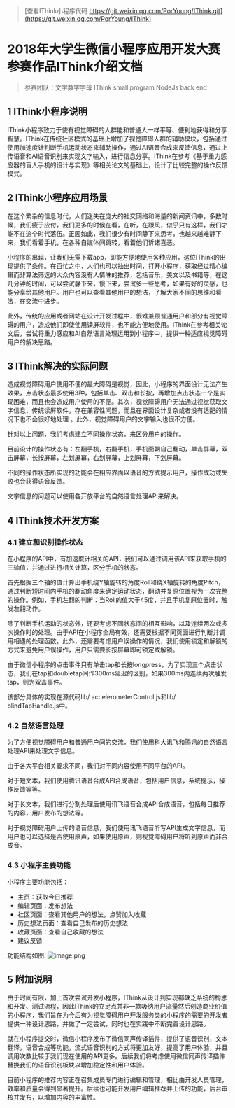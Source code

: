 > [查看IThink小程序代码 https://git.weixin.qq.com/PorYoung/IThink.git](https://git.weixin.qq.com/PorYoung/IThink)

# 2018年大学生微信小程序应用开发大赛参赛作品IThink介绍文档
> 参赛团队：文字数字字母
> IThink small program NodeJs back end

## 1 IThink小程序说明

IThink小程序致力于使有视觉障碍的人群能和普通人一样平等、便利地获得和分享智慧。IThink在传统社区模式的基础上增加了视觉障碍人群的辅助模块，包括通过使用加速度计判断手机运动状态来辅助操作，通过AI语音合成来反馈信息，通过上传语音和AI语音识别来实现文字输入，进行信息分享。IThink在参考《基于重力感应器的盲人手机的设计与实现》等相关论文的基础上，设计了比较完整的操作反馈模式。

## 2 IThink小程序应用场景

在这个繁杂的信息时代，人们迷失在庞大的社交网络和海量的新闻资讯中，多数时候，我们疲于应付，我们更多的时候在看，在听，在跟风，似乎只有这样，我们才能不在这个时代落伍。正因如此，我们很少有时间静下来思考，也越来越难静下来，我们看着手机，在各种自媒体间跳转，看着他们诉诸喜恶。

小程序的出现，让我们无需下载app，即能方便地使用各种应用，这位IThink的出现提供了条件。在百忙之中，人们也可以抽出时间，打开小程序，获取经过精心编辑而非算法筛选的大众内容没有人情味的推荐，包括音乐，美文以及书籍等，在这几分钟的时间，可以尝试静下来，慢下来，尝试多一些思考，如果有好的灵感，也能分享给其他用户。用户也可以查看其他用户的想法，了解大家不同的思维和看法，在交流中进步。

此外，传统的应用或者网站在设计开发过程中，很难兼顾普通用户和部分有视觉障碍的用户，造成他们即使使用读屏软件，也不能方便地使用。IThink在参考相关论文后，尝试将重力感应和AI自然语言处理运用到小程序中，提供一种适应视觉障碍用户的解决思路。

## 3 IThink解决的实际问题

造成视觉障碍用户使用不便的最大障碍是视觉，因此，小程序的界面设计无法产生效果，点击状态最多使用3种，包括单击、双击和长按，再增加点击状态一个是实现困难，而且也会造成用户使用的不便。其次，视觉障碍用户无法通过视觉获取文字信息，传统读屏软件，存在兼容性问题，而且在界面设计复杂或者没有适配的情况下也不会很好地处理 。此外，视觉障碍用户的文字输入也很不方便。

针对以上问题，我们考虑建立不同操作状态，来区分用户的操作。

目前设计的操作状态有：左翻手机，右翻手机，手机面朝自己翻动，单击屏幕，双击屏幕，长按屏幕，左划屏幕，右划屏幕，上划屏幕，下划屏幕。

不同的操作状态所实现的功能会在相应界面以语音的方式提示用户，操作成功或失败也会获得语音反馈。

文字信息的问题可以使用各开放平台的自然语言处理API来解决。

## 4 IThink技术开发方案

### 4.1 建立和识别操作状态

在小程序的API中，有加速度计相关的API，我们可以通过调用该API来获取手机的三轴值，并通过进行相关计算，区分手机的状态。

首先根据三个轴的值计算出手机绕Y轴旋转的角度Roll和绕X轴旋转的角度Pitch，通过判断短时间内手机的翻动角度来确定运动状态，翻动并复原位置视为一次完整的操作。例如，手机左翻的判断：当Roll的值大于45度，并且手机复原位置时，触发左翻动作。

除了判断手机运动的状态外，还要考虑不同状态间的相互影响，以及连续两次或多次操作时的处理。由于API在小程序全局有效，还需要根据不同页面进行判断并调用相遇的处理函数。此外，还需要考虑用户误操作的情况，我们使用锁定和解锁的方式来避免用户误操作，用户只需要长按屏幕即可锁定或解锁。

由于微信小程序的点击事件只有单击tap和长按longpress，为了实现三个点击状态，我们在tap和doubletap间作300ms延迟的区别，如果300ms内连续两次触发tap，则为双击事件。

该部分具体的实现在源代码lib/ accelerometerControl.js和lib/ blindTapHandle.js中。

### 4.2 自然语言处理

为了方便视觉障碍用户和普通用户间的交流，我们使用科大讯飞和腾讯的自然语言处理API来处理文字信息。

由于各大平台相关要求不同，我们对不同内容使用不同平台的API。

对于短文本，我们使用腾讯语音合成API合成语音，包括用户信息，系统提示，操作反馈等等。

对于长文本，我们进行分割处理后使用讯飞语音合成API合成语音，包括每日推荐的内容，用户发布的想法等。

对于视觉障碍用户上传的语音信息，我们使用讯飞语音听写API生成文字信息，而用户也可以选择是否使用原声，如果使用原声，则视觉障碍用户将听到原声而非合成音。

### 4.3 小程序主要功能

小程序主要功能包括：

- 主页：获取今日推荐
- 编辑页面：发布想法
- 社区页面：查看其他用户的想法，点赞加入收藏
- 历史想法页面：查看自己发布的历史想法
- 收藏页面：查看自己收藏的想法
- 建议反馈

功能结构如图:
![image.png](https://i.loli.net/2021/01/13/HaMwcztIoF5QYWn.png)

## 5 附加说明
由于时间有限，加上首次尝试开发小程序，IThink从设计到实现都缺乏系统的构思和开发、测试流程，因此IThink的立足点并非一款吸纳用户流量然后创造商业价值的小程序，我们旨在为今后有为视觉障碍用户开发服务类的小程序的需要的开发者提供一种设计思路，并做了一定尝试，同时也在实践中不断完善设计思路。

就在小程序提交时，微信小程序发布了微信同声传译插件，提供了语音识别，文本翻译，语音合成等功能，流式语音识别的方式将更加友好，提高了用户体验，并且调用次数比较于我们现在使用的API更多。后续我们将考虑使用微信同声传译插件替换我们的语音识别板块以增加稳定性和用户体验。

目前小程序的推荐内容正在召集成员专门进行编辑和管理，相比由开发人员管理，效率和质量会得到显著提升。后续也可能开发用户编辑推荐并上传的功能，后台审核并发布，以增加内容的丰富性。
